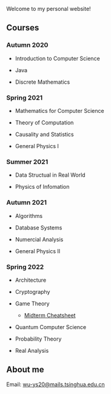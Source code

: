Welcome to my personal website!



## Courses

### Autumn 2020

- Introduction to Computer Science

- Java

- Discrete Mathematics

### Spring 2021

- Mathematics for Computer Science

- Theory of Computation

- Causality and Statistics

- General Physics I

### Summer 2021

- Data Structual in Real World

- Physics of Infomation

### Autumn 2021

- Algorithms

- Database Systems

- Numercial Analysis

- General Physics II

### Spring 2022

- Architecture

- Cryptography

- Game Theory

	- [Midterm Cheatsheet](https://wu-ys.github.io/GameTheory/)

- Quantum Computer Science

- Probability Theory

- Real Analysis

## About me

Email: wu-ys20@mails.tsinghua.edu.cn
